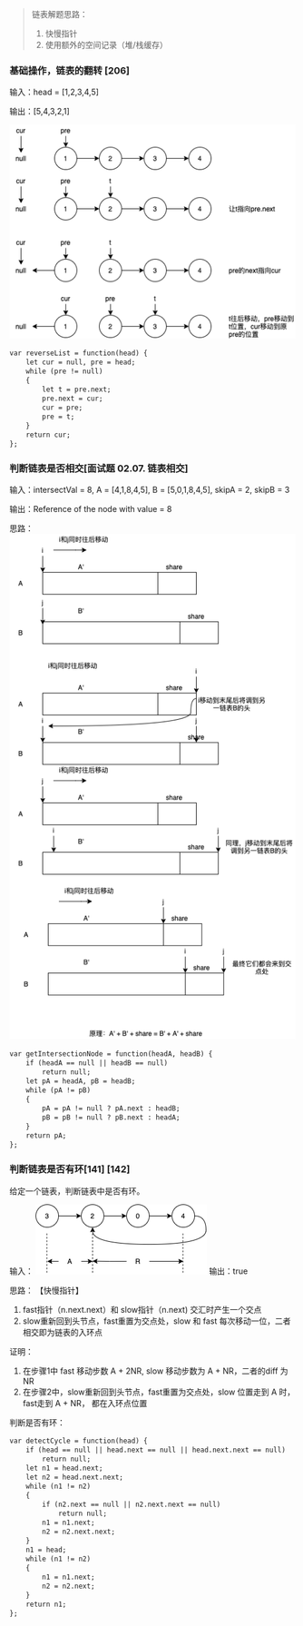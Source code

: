 > 链表解题思路：
> 1. 快慢指针
> 2. 使用额外的空间记录（堆/栈缓存）


### 基础操作，链表的翻转 [206]
输入：head = [1,2,3,4,5]

输出：[5,4,3,2,1]

![image](https://github.com/zhangcaiqian/algorithm-practice/blob/master/Assets/reverseLink.png)

```
var reverseList = function(head) {
    let cur = null, pre = head;
    while (pre != null)
    {
        let t = pre.next;
        pre.next = cur;
        cur = pre;
        pre = t;
    }
    return cur;
};
```

### 判断链表是否相交[面试题 02.07. 链表相交]
输入：intersectVal = 8, A = [4,1,8,4,5], B = [5,0,1,8,4,5], skipA = 2, skipB = 3

输出：Reference of the node with value = 8

思路：
![image](https://github.com/zhangcaiqian/algorithm-practice/blob/master/Assets/linkIntersection.png)

```
var getIntersectionNode = function(headA, headB) {
    if (headA == null || headB == null)
        return null;
    let pA = headA, pB = headB;
    while (pA != pB)
    {
        pA = pA != null ? pA.next : headB;
        pB = pB != null ? pB.next : headA; 
    }
    return pA;
};
```

### 判断链表是否有环[141] [142]
给定一个链表，判断链表中是否有环。

输入：
![image](https://github.com/zhangcaiqian/algorithm-practice/blob/master/Assets/ring.png)
输出：true

思路： 【快慢指针】

1. fast指针（n.next.next）和 slow指针（n.next) 交汇时产生一个交点
2. slow重新回到头节点，fast重置为交点处，slow 和 fast 每次移动一位，二者相交即为链表的入环点

证明：
1. 在步骤1中 fast 移动步数 A + 2NR, slow 移动步数为 A + NR，二者的diff 为 NR
2. 在步骤2中，slow重新回到头节点，fast重置为交点处，slow 位置走到 A 时， fast走到 A + NR， 都在入环点位置


判断是否有环：
```
var detectCycle = function(head) {
    if (head == null || head.next == null || head.next.next == null)
        return null;
    let n1 = head.next;
    let n2 = head.next.next;
    while (n1 != n2)
    {
        if (n2.next == null || n2.next.next == null)
            return null;
        n1 = n1.next;
        n2 = n2.next.next;
    }
    n1 = head;
    while (n1 != n2)
    {
        n1 = n1.next;
        n2 = n2.next;
    }
    return n1;
};
```
